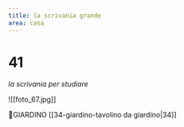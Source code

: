 ```yaml
---
title: la scrivania grande
area: casa
---
```

# 41
_la scrivania per studiare_

![[foto_67.jpg]]

👣GIARDINO [[34-giardino-tavolino da giardino|34]]

